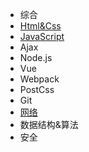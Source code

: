 - 综合
- [Html&Css](Html&Css/README.md)
- [JavaScript](Javascript/README.md)
- Ajax
- Node.js
- Vue
- Webpack
- PostCss
- Git
- [网络](Http/README.md)
- 数据结构&算法
- 安全